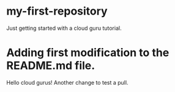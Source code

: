 # my-first-repository
Just getting started with a cloud guru tutorial.
# Adding first modification to the README.md file.
Hello cloud gurus!
Another change to test a pull.

